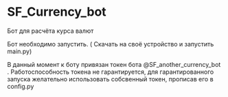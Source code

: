 # SF_Currency_bot
Бот для расчёта курса валют

Бот необходимо запустить. ( Скачать на своё устройство и запустить main.py) 

В данный момент к боту привязан токен бота @SF_another_currency_bot . Работоспособность токена не гарантируется, для гарантированного запуска желательно использовать собсвенный токен, прописав его в config.py 
